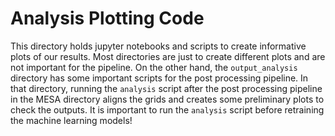 # Analysis Plotting Code
This directory holds jupyter notebooks and scripts to create informative plots of our results. Most directories are just to create different plots and are not important for the pipeline. On the other hand, the `output_analysis` directory has some important scripts for the post processing pipeline. In that directory, running the `analysis` script after the post processing pipeline in the MESA directory aligns the grids and creates some preliminary plots to check the outputs. It is important to run the `analysis` script before retraining the machine learning models! 
